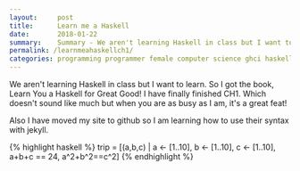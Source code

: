 ```yaml
---
layout:     post
title:      Learn me a Haskell
date:       2018-01-22
summary:    Summary - We aren't learning Haskell in class but I want to learn. So I got the book, Learn You a Haskell for Great Good! I have finally finished CH1. Which doesn't sound like much but when you are as busy as I am, it's a great feat! 
permalink: /learnmeahaskellch1/
categories: programming programmer female computer science ghci haskell
---
```


We aren't learning Haskell in class but I want to learn. So I got the book, Learn You a Haskell for Great Good! I have finally finished CH1. Which doesn't sound like much but when you are as busy as I am, it's a great feat! 

Also I have moved my site to github so I am learning how to use their syntax with jekyll.

{% highlight haskell %}
trip = [(a,b,c) | a <- [1..10], b <- [1..10], c <- [1..10], a+b+c == 24, a^2+b^2==c^2]
{% endhighlight %} 
